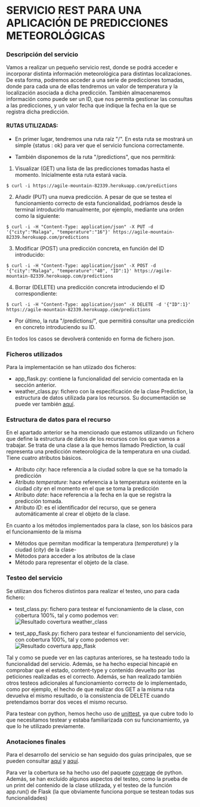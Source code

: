 # SERVICIO REST PARA UNA APLICACIÓN DE PREDICCIONES METEOROLÓGICAS

### Descripción del servicio
Vamos a realizar un pequeño servicio rest, donde se podrá acceder e incorporar distinta información meteorológica para distintas localizaciones. De esta forma, podremos acceder a una serie de predicciones tomadas, donde para cada una de ellas tendremos un valor de temperatura y la localización asociada a dicha predicción. También almacenaremos información como puede ser un ID, que nos permita gestionar las consultas a las predicciones, y un valor fecha que indique la fecha en la que se registra dicha predicción.

#### RUTAS UTILIZADAS:
* En primer lugar, tendremos una ruta raíz "/". En esta ruta se mostrará un simple {status : ok} para ver que el servicio funciona correctamente.

* También disponemos de la ruta "/predictions", que nos permitirá:
1. Visualizar (GET) una lista de las predicciones tomadas hasta el momento. Inicialmente esta ruta estará vacía.
~~~
$ curl -i https://agile-mountain-82339.herokuapp.com/predictions
~~~
2. Añadir (PUT) una nueva predicción. A pesar de que se testea el funcionamiento correcto de esta funcionalidad, podríamos desde la terminal introducirlo manualmente, por ejemplo, mediante una orden como la siguiente:
~~~
$ curl -i -H "Content-Type: application/json" -X PUT -d '{"city":"Malaga", "temperature":"16"}' https://agile-mountain-82339.herokuapp.com/predictions
~~~
3. Modificar (POST) una predicción concreta, en función del ID introducido:
~~~
$ curl -i -H "Content-Type: application/json" -X POST -d '{"city":"Malaga", "temperature":"40", "ID":1}' https://agile-mountain-82339.herokuapp.com/predictions
~~~
4. Borrar (DELETE) una predicción concreta introduciendo el ID correspondiente:
~~~
$ curl -i -H "Content-Type: application/json" -X DELETE -d '{"ID":1}' https://agile-mountain-82339.herokuapp.com/predictions
~~~


* Por último, la ruta "/predictions/<id>", que permitirá consultar una predicción en concreto introduciendo su ID.

En todos los casos se devolverá contenido en forma de fichero json.

### Ficheros utilizados
Para la implementación se han utiizado dos ficheros:

* app_flask.py: contiene la funcionalidad del servicio comentada en la sección anterior.
* weather_class.py: fichero con la especificación de la clase Prediction, la estructura de datos utilizada para los recursos. Su documentación se puede ver también [aquí](https://github.com/andreamorgar/ProyectoCC/blob/master/weather_docs.txt).

### Estructura de datos para el recurso
En el apartado anterior se ha mencionado que estamos utilizando un fichero que define la estructura de datos de los recursos con los que vamos a trabajar. Se trata de una clase a la que hemos llamado Prediction, la cuál representa una predicción meteorológica de la temperatura en una ciudad. Tiene cuatro atributos básicos.

* Atributo _city_: hace referencia a la ciudad sobre la que se ha tomado la predicción
* Atributo _temperature_: hace referencia a la temperatura existente en la ciudad _city_ en el momento en el que se toma la predicción
* Atributo _date_: hace referencia a la fecha en la que se registra la predicción tomada.
* Atributo _ID_: es el identificador del recurso, que se genera automáticamente al crear el objeto de la clase.

En cuanto a los métodos implementados para la clase, son los básicos para el funcionamiento de la misma
* Métodos que permitan modificar la temperatura (_temperature_) y la ciudad (_city_) de la clase-
* Métodos para acceder a los atributos de la clase
* Método para representar el objeto de la clase. 


### Testeo del servicio
Se utilizan dos ficheros distintos para realizar el testeo, uno para cada fichero:

* test_class.py: fichero para testear el funcionamiento de la clase, con cobertura 100%, tal y como podemos ver:
![Resultado covertura weather_class](https://github.com/andreamorgar/ProyectoCC/blob/master/docs/images/coverageclase.png)

* test_app_flask.py: fichero para testear el funcionamiento del servicio, con cobertura 100%, tal y como podemos ver:
![Resultado covertura app_flask](https://github.com/andreamorgar/ProyectoCC/blob/master/docs/images/coverageflask.png)

Tal y como se puede ver en las capturas anteriores, se ha testeado todo la funcionalidad del servicio. Además, se ha hecho especial hincapié en comprobar que el estado, content-type y contenido devuelto por las peticiones realizadas es el correcto. Además, se han realizado también otros testeos adicionales al funcionamiento correcto de lo implementado, como por ejemplo, el hecho de que realizar dos GET a la misma ruta devuelva el mismo resultado, o la consistencia de DELETE cuando pretendamos borrar dos veces el mismo recurso.


Para testear con python, hemos hecho uso de [unittest](https://docs.python.org/3/library/unittest.html), ya que cubre todo lo que necesitamos testear y estaba familiarizada con su funcionamiento, ya que lo he utilizado previamente.

### Anotaciones finales

Para el desarrollo del servicio se han seguido dos guías principales, que se pueden consultar [aquí](http://flask.pocoo.org/docs/1.0/quickstart/) y [aquí](https://blog.miguelgrinberg.com/post/designing-a-restful-api-with-python-and-flask).

Para ver la cobertura se ha hecho uso del paquete [coverage](https://coverage.readthedocs.io/en/v4.5.x/) de python.
Además, se han excluido algunos aspectos del testeo, como la prueba de un print del contenido de la clase utilizada, y el testeo de la función app.run() de Flask (la que obviamente funciona porque se testean todas sus funcionalidades)
